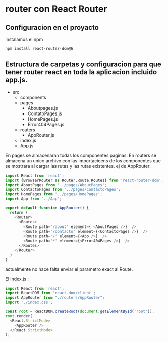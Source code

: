 # router con React Router

## Configuracion en el proyacto

instalamos el npm

```
npm install react-router-dom@6
```

## Estructura de carpetas y configuracion para que tener router react en toda la aplicacion incluido app.js.

- src
  - components
  - pages
    - Aboutpages.js
    - ContatoPages.js
    - HomePages.js
    - Error404Pages.js
  - routers
    - AppRouter.js
  - index.js
  - App.js

En pages se almacenaran todas los componentes paginas.
En routers se almacena un unico archivo con las importacioens de los componentes que se mostrara al cargar las rutas y las rutas existentes.
ej de AppRouter:

```javascript
import React from 'react';
import {BrowserRouter as Router,Route,Routes} from 'react-router-dom';
import AboutPages from '../pages/AboutPages';
import ContactoPages from '../pages/ContactoPages';
import HomePages from '../pages/HomePages';
import App from '../App';

export default function AppRouter() {
  return (
    <Router>
      <Routes>
        <Route path='/about' element={ <AboutPages />}  />
        <Route path='/contacto' element={<ContactoPages />}  />
        <Route path='/' element={<App />}  />
        <Route path='*' element={<Error404Pages />}  />
      </Routes>
    </Router>
  )
}
```

actualmente no hace falta enviar el parametro exact al Route.

El index.js :

```javascript
import React from 'react';
import ReactDOM from 'react-dom/client';
import AppRouter from "./routers/AppRouter";
import './index.css';

const root = ReactDOM.createRoot(document.getElementById('root'));
root.render(
  <React.StrictMode>
    <AppRouter />
  </React.StrictMode>
);
```
